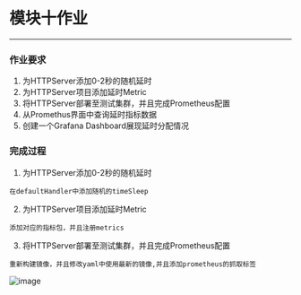 # 模块十作业

---
### 作业要求

1. 为HTTPServer添加0-2秒的随机延时
2. 为HTTPServer项目添加延时Metric
3. 将HTTPServer部署至测试集群，并且完成Prometheus配置
4. 从Promethus界面中查询延时指标数据
5. 创建一个Grafana Dashboard展现延时分配情况


### 完成过程

1. 为HTTPServer添加0-2秒的随机延时
```
在defaultHandler中添加随机的timeSleep
```

2. 为HTTPServer项目添加延时Metric
```
添加对应的指标包，并且注册metrics
```

3. 将HTTPServer部署至测试集群，并且完成Prometheus配置
```
重新构建镜像，并且修改yaml中使用最新的镜像,并且添加prometheus的抓取标签
```
![]()![image](./prmetheus-target.png)
